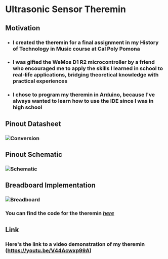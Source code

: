 # Ultrasonic Sensor Theremin
## Motivation
- ### I created the theremin for a final assignment in my History of Technology in Music course at Cal Poly Pomona
- ### I was gifted the WeMos D1 R2 microcontroller by a friend who encouraged me to apply the skills I learned in school to real-life applications, bridging theoretical knowledge with practical experiences
- ### I chose to program my theremin in Arduino, because I've always wanted to learn how to use the IDE since I was in high school
## Pinout Datasheet
### ![Conversion](https://github.com/FrancisTanglao/UltrasonicSensorTheremin/blob/main/WeMos%20D1%20R2%20Pinout%20Conversion.png)
## Pinout Schematic
### ![Schematic](https://github.com/FrancisTanglao/UltrasonicSensorTheremin/blob/main/Ultrasonic%20Sensor%20Theremin%20Schematic.png)
## Breadboard Implementation
### ![Breadboard](https://github.com/FrancisTanglao/UltrasonicSensorTheremin/blob/main/Ultrasonic%20Sensor%20Theremin%20Breadboard.png)
### You can find the code for the theremin [*here*](https://github.com/FrancisTanglao/UltrasonicSensorTheremin/blob/main/WeMosUltrasonicSensorTheremin.ino)
## Link
### Here's the link to a video demonstration of my theremin (https://youtu.be/V44Acwxp99A)
